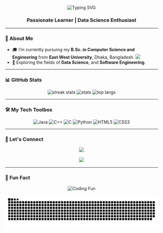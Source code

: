 <p align="center">
  <img src="https://readme-typing-svg.demolab.com?font=Fira+Code&weight=500&size=24&pause=1000&center=true&vCenter=true&width=435&lines=Hi+%F0%9F%91%8B%2C+I'm+Rahin+Arefin+Ahmed" alt="Typing SVG" />
</p>

<h3 align="center">Passionate Learner | Data Science Enthusiast</h3>

---

### 🧠 About Me

- 🎓 I’m currently pursuing my **B.Sc. in Computer Science and Engineering** from **East West University**, Dhaka, Bangladesh. <img src="https://upload.wikimedia.org/wikipedia/commons/f/f9/Flag_of_Bangladesh.svg" width="20" /> 
- 🌱 Exploring the fields of **Data Science**, and **Software Engineering**.  

---

### 📊 GitHub Stats

<div align="center">
  <img src="https://github-readme-streak-stats.herokuapp.com?user=backlashblitz&theme=tokyonight&hide_border=false" height="150" alt="streak stats"/>
  <img src="https://github-readme-stats.vercel.app/api?username=backlashblitz&show_icons=true&theme=tokyonight&hide_border=false&count_private=true" height="150" alt="stats"/>
  <img src="https://github-readme-stats.vercel.app/api/top-langs/?username=backlashblitz&layout=compact&langs_count=8&theme=tokyonight&hide_border=false" height="150" alt="top langs"/>
</div>

---

### 🛠️ My Tech Toolbox

<div align="center">
  <img src="https://cdn.jsdelivr.net/gh/devicons/devicon/icons/java/java-original.svg" height="40" alt="Java" />
  <img src="https://cdn.jsdelivr.net/gh/devicons/devicon/icons/cplusplus/cplusplus-original.svg" height="40" alt="C++" />
  <img src="https://cdn.jsdelivr.net/gh/devicons/devicon/icons/c/c-original.svg" height="40" alt="C" />
  <img src="https://cdn.jsdelivr.net/gh/devicons/devicon/icons/python/python-original.svg" height="40" alt="Python" />
  <img src="https://cdn.jsdelivr.net/gh/devicons/devicon/icons/html5/html5-original.svg" height="40" alt="HTML5" />
  <img src="https://cdn.jsdelivr.net/gh/devicons/devicon/icons/css3/css3-original.svg" height="40" alt="CSS3" />
</div>

---

### 🔗 Let's Connect

<div align="center">
  <a href="https://www.linkedin.com/in/rahin-arefin-ahmed-164468316/" target="_blank">
  <img src="https://img.shields.io/badge/LinkedIn-%230077B5.svg?style=for-the-badge&logo=linkedin&logoColor=white"/>
</a>

  <a href="mailto:rahin520@gmail.com.com"><img src="https://img.shields.io/badge/Gmail-%23D14836.svg?style=for-the-badge&logo=gmail&logoColor=white"/></a>
</div>

---

### 🎉 Fun Fact

<p align="center">
  <img src="https://media.giphy.com/media/qgQUggAC3Pfv687qPC/giphy.gif" height="200" alt="Coding Fun" />
</p>


<p align="center">
  <img src="https://raw.githubusercontent.com/backlashblitz/backlashblitz/output/snake.svg" alt="Snake animation" />
</p>





